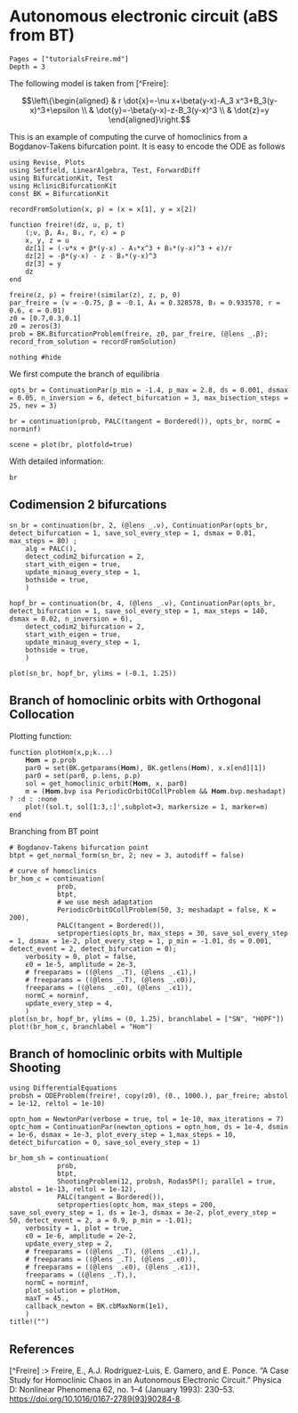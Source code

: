 # Autonomous electronic circuit (aBS from BT)

```@contents
Pages = ["tutorialsFreire.md"]
Depth = 3
```

The following model is taken from [^Freire]:

$$\left\{\begin{aligned}
& r \dot{x}=-\nu x+\beta(y-x)-A_3 x^3+B_3(y-x)^3+\epsilon \\
& \dot{y}=-\beta(y-x)-z-B_3(y-x)^3 \\
& \dot{z}=y
\end{aligned}\right.$$

This is an example of computing the curve of homoclinics from a Bogdanov-Takens bifurcation point. 
It is easy to encode the ODE as follows

```@example TUTFREIRE
using Revise, Plots
using Setfield, LinearAlgebra, Test, ForwardDiff
using BifurcationKit, Test
using HclinicBifurcationKit
const BK = BifurcationKit

recordFromSolution(x, p) = (x = x[1], y = x[2])

function freire!(dz, u, p, t)
	(;ν, β, A₃, B₃, r, ϵ) = p
	x, y, z = u
	dz[1] = (-ν*x + β*(y-x) - A₃*x^3 + B₃*(y-x)^3 + ϵ)/r
	dz[2] =	-β*(y-x) - z - B₃*(y-x)^3
	dz[3] = y
	dz
end

freire(z, p) = freire!(similar(z), z, p, 0)
par_freire = (ν = -0.75, β = -0.1, A₃ = 0.328578, B₃ = 0.933578, r = 0.6, ϵ = 0.01)
z0 = [0.7,0.3,0.1]
z0 = zeros(3)
prob = BK.BifurcationProblem(freire, z0, par_freire, (@lens _.β); record_from_solution = recordFromSolution)

nothing #hide
```

We first compute the branch of equilibria

```@example TUTFREIRE
opts_br = ContinuationPar(p_min = -1.4, p_max = 2.8, ds = 0.001, dsmax = 0.05, n_inversion = 6, detect_bifurcation = 3, max_bisection_steps = 25, nev = 3)

br = continuation(prob, PALC(tangent = Bordered()), opts_br, normC = norminf)

scene = plot(br, plotfold=true)
```

With detailed information:

```@example TUTFREIRE
br
```

## Codimension 2 bifurcations


```@example TUTFREIRE
sn_br = continuation(br, 2, (@lens _.ν), ContinuationPar(opts_br, detect_bifurcation = 1, save_sol_every_step = 1, dsmax = 0.01, max_steps = 80) ;
	alg = PALC(),
	detect_codim2_bifurcation = 2,
	start_with_eigen = true,
	update_minaug_every_step = 1,
	bothside = true,
	)

hopf_br = continuation(br, 4, (@lens _.ν), ContinuationPar(opts_br, detect_bifurcation = 1, save_sol_every_step = 1, max_steps = 140, dsmax = 0.02, n_inversion = 6),
	detect_codim2_bifurcation = 2,
	start_with_eigen = true,
	update_minaug_every_step = 1,
	bothside = true,
	)

plot(sn_br, hopf_br, ylims = (-0.1, 1.25))
```

## Branch of homoclinic orbits with Orthogonal Collocation

Plotting function:

```@example TUTFREIRE
function plotHom(x,p;k...)
	𝐇𝐨𝐦 = p.prob
	par0 = set(BK.getparams(𝐇𝐨𝐦), BK.getlens(𝐇𝐨𝐦), x.x[end][1])
	par0 = set(par0, p.lens, p.p)
	sol = get_homoclinic_orbit(𝐇𝐨𝐦, x, par0)
	m = (𝐇𝐨𝐦.bvp isa PeriodicOrbitOCollProblem && 𝐇𝐨𝐦.bvp.meshadapt) ? :d : :none
	plot!(sol.t, sol[1:3,:]',subplot=3, markersize = 1, marker=m)
end
```

Branching from BT point

```@example TUTFREIRE
# Bogdanov-Takens bifurcation point
btpt = get_normal_form(sn_br, 2; nev = 3, autodiff = false)

# curve of homoclinics
br_hom_c = continuation(
			prob,
			btpt,
			# we use mesh adaptation
			PeriodicOrbitOCollProblem(50, 3; meshadapt = false, K = 200),
			PALC(tangent = Bordered()),
			setproperties(opts_br, max_steps = 30, save_sol_every_step = 1, dsmax = 1e-2, plot_every_step = 1, p_min = -1.01, ds = 0.001, detect_event = 2, detect_bifurcation = 0);
	verbosity = 0, plot = false,
	ϵ0 = 1e-5, amplitude = 2e-3,
	# freeparams = ((@lens _.T), (@lens _.ϵ1),)
	# freeparams = ((@lens _.T), (@lens _.ϵ0)),
	freeparams = ((@lens _.ϵ0), (@lens _.ϵ1)),
	normC = norminf,
	update_every_step = 4,
	)
plot(sn_br, hopf_br, ylims = (0, 1.25), branchlabel = ["SN", "HOPF"])
plot!(br_hom_c, branchlabel = "Hom")
```

## Branch of homoclinic orbits with Multiple Shooting

```@example TUTFREIRE
using DifferentialEquations
probsh = ODEProblem(freire!, copy(z0), (0., 1000.), par_freire; abstol = 1e-12, reltol = 1e-10)

optn_hom = NewtonPar(verbose = true, tol = 1e-10, max_iterations = 7)
optc_hom = ContinuationPar(newton_options = optn_hom, ds = 1e-4, dsmin = 1e-6, dsmax = 1e-3, plot_every_step = 1,max_steps = 10, detect_bifurcation = 0, save_sol_every_step = 1)

br_hom_sh = continuation(
			prob,
			btpt,
			ShootingProblem(12, probsh, Rodas5P(); parallel = true, abstol = 1e-13, reltol = 1e-12),
			PALC(tangent = Bordered()),
			setproperties(optc_hom, max_steps = 200, save_sol_every_step = 1, ds = 1e-3, dsmax = 3e-2, plot_every_step = 50, detect_event = 2, a = 0.9, p_min = -1.01);
	verbosity = 1, plot = true,
	ϵ0 = 1e-6, amplitude = 2e-2,
	update_every_step = 2,
	# freeparams = ((@lens _.T), (@lens _.ϵ1),),
	# freeparams = ((@lens _.T), (@lens _.ϵ0)),
	# freeparams = ((@lens _.ϵ0), (@lens _.ϵ1)),
	freeparams = ((@lens _.T),),
	normC = norminf,
	plot_solution = plotHom,
	maxT = 45.,
	callback_newton = BK.cbMaxNorm(1e1),
	)
title!("")
```


## References

[^Freire] :> Freire, E., A.J. Rodríguez-Luis, E. Gamero, and E. Ponce. “A Case Study for Homoclinic Chaos in an Autonomous Electronic Circuit.” Physica D: Nonlinear Phenomena 62, no. 1–4 (January 1993): 230–53. https://doi.org/10.1016/0167-2789(93)90284-8.
